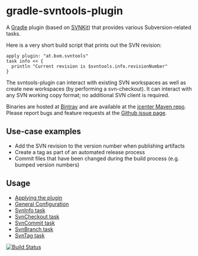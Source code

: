 # gradle-svntools-plugin

A [Gradle](https://www.gradle.org) plugin (based on [SVNKit](http://svnkit.com/)) that provides various Subversion-related tasks.

Here is a very short build script that prints out the SVN revision:

    apply plugin: "at.bxm.svntools"
    task info << {
      println "Current revision is $svntools.info.revisionNumber"
    }

The svntools-plugin can interact with existing SVN workspaces as well as create new workspaces (by performing a svn-checkout). It can interact with any SVN working copy format; no additional SVN client is required.

Binaries are hosted at [Bintray](https://bintray.com/martoe/gradle-plugins/gradle-svntools-plugin/) and are available at the [jcenter Maven repo](https://bintray.com/bintray/jcenter/).
Please report bugs and feature requests at the [Github issue page](https://github.com/martoe/gradle-svntools-plugin/issues).

## Use-case examples

* Add the SVN revision to the version number when publishing artifacts
* Create a tag as part of an automated release process
* Commit files that have been changed during the build process (e.g. bumped version numbers)

## Usage

* [Applying the plugin](docs/ApplyPlugin.md)
* [General Configuration](docs/GeneralConfig.md)
* [SvnInfo task](docs/SvnInfo.md)
* [SvnCheckout task](docs/SvnCheckout.md)
* [SvnCommit task](docs/SvnCommit.md)
* [SvnBranch task](docs/SvnBranch.md)
* [SvnTag task](docs/SvnTag.md)

[![Build Status](https://travis-ci.org/martoe/gradle-svntools-plugin.png)](https://travis-ci.org/martoe/gradle-svntools-plugin)
